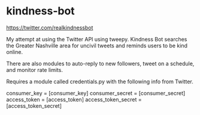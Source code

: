 # kindness-bot
https://twitter.com/realkindnessbot

My attempt at using the Twitter API using tweepy. Kindness Bot searches the Greater Nashville area for uncivil tweets and reminds users to be kind online.

There are also modules to auto-reply to new followers, tweet on a schedule, and monitor rate limits.

Requires a module called credentials.py with the following info from Twitter.

consumer_key = [consumer_key]
consumer_secret = [consumer_secret] 
access_token = [access_token]
access_token_secret = [access_token_secret]
